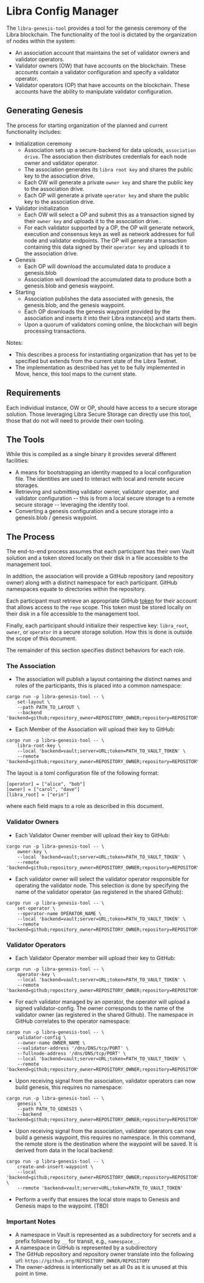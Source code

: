 # Libra Config Manager

The `libra-genesis-tool` provides a tool for the genesis ceremony of the Libra blockchain. The functionality of the tool is dictated by the organization of nodes within the system:

* An association account that maintains the set of validator owners and validator operators.
* Validator owners (OW) that have accounts on the blockchain. These accounts contain a validator configuration and specify a validator operator.
* Validator operators (OP) that have accounts on the blockchain. These accounts have the ability to manipulate validator configuration.

## Generating Genesis

The process for starting organization of the planned and current functionality includes:

* Initialization ceremony
  * Association sets up a secure-backend for data uploads, `association drive`.  The association then distributes credentials for each node owner and validator operator.
  * The association generates its `libra root key` and shares the public key to the association drive.
  * Each OW will generate a private `owner key` and share the public key to the association drive.
  * Each OP will generate a private `operator key` and share the public key to the association drive.
* Validator initialization
  * Each OW will select a OP and submit this as a transaction signed by their `owner key` and uploads it to the association drive..
  * For each validator supported by a OP, the OP will generate network, execution and consensus keys as well as network addresses for full node and validator endpoints. The OP will generate a transaction containing this data signed by their `operator key` and uploads it to the association drive.
* Genesis
  * Each OP will download the accumulated data to produce a genesis.blob
  * Association will download the accumulated data to produce both a genesis.blob and genesis waypoint.
* Starting
  * Association publishes the data associated with genesis, the genesis.blob, and the genesis waypoint.
  * Each OP downloads the genesis waypoint provided by the association and inserts it into their Libra instance(s) and starts them.
  * Upon a quorum of validators coming online, the blockchain will begin processing transactions.

Notes:
* This describes a process for instantiating organization that has yet to be specified but extends from the current state of the Libra Testnet.
* The implementation as described has yet to be fully implemented in Move, hence, this tool maps to the current state.

## Requirements

Each individual instance, OW or OP, should have access to a secure storage solution. Those leveraging Libra Secure Storage can directly use this tool, those that do not will need to provide their own tooling.

## The Tools

While this is compiled as a single binary it provides several different facilities:

* A means for bootstrapping an identity mapped to a local configuration file.  The identities are used to interact with local and remote secure storages.
* Retrieving and submitting validator owner, validator operator, and validator configuration -- this is from a local secure storage to a remote secure storage -- leveraging the identity tool.
* Converting a genesis configuration and a secure storage into a genesis.blob / genesis waypoint.

## The Process

The end-to-end process assumes that each participant has their own Vault solution and a token stored locally on their disk in a file accessible to the management tool.

In addition, the association will provide a GitHub repository (and repository owner) along with a distinct namespace for each participant. GitHub namespaces equate to directories within the repository.

Each participant must retrieve an appropriate GitHub [token](https://github.com/settings/tokens) for their account that allows access to the `repo` scope. This token must be stored locally on their disk in a file accessible to the management tool.

Finally, each participant should initialize their respective key: `libra_root`, `owner`, or `operator` in a secure storage solution. How this is done is outside the scope of this document.

The remainder of this section specifies distinct behaviors for each role.

### The Association

* The association will publish a layout containing the distinct names and roles of the participants, this is placed into a common namespace:
```
cargo run -p libra-genesis-tool -- \
    set-layout \
    --path PATH_TO_LAYOUT \
    --backend 'backend=github;repository_owner=REPOSITORY_OWNER;repository=REPOSITORY;token=PATH_TO_GITHUB_TOKEN;namespace=common'
```
* Each Member of the Association will upload their key to GitHub:
```
cargo run -p libra-genesis-tool -- \
    libra-root-key \
    --local 'backend=vault;server=URL;token=PATH_TO_VAULT_TOKEN' \
    --remote 'backend=github;repository_owner=REPOSITORY_OWNER;repository=REPOSITORY;token=PATH_TO_GITHUB_TOKEN;namespace=NAME'
```

The layout is a toml configuration file of the following format:
```
[operator] = ["alice", "bob"]
[owner] = ["carol", "dave"]
[libra_root] = ["erin"]
```
where each field maps to a role as described in this document.

### Validator Owners

* Each Validator Owner member will upload their key to GitHub:
```
cargo run -p libra-genesis-tool -- \
    owner-key \
    --local 'backend=vault;server=URL;token=PATH_TO_VAULT_TOKEN' \
    --remote 'backend=github;repository_owner=REPOSITORY_OWNER;repository=REPOSITORY;token=PATH_TO_GITHUB_TOKEN;namespace=NAME'
```

* Each validator owner will select the validator operator responsible for operating the validator node. This selection is done by specifying the name of the validator operator (as registered in the shared Github):
```
cargo run -p libra-genesis-tool -- \
    set-operator \
    --operator-name OPERATOR_NAME \
    --local 'backend=vault;server=URL;token=PATH_TO_VAULT_TOKEN' \
    --remote 'backend=github;repository_owner=REPOSITORY_OWNER;repository=REPOSITORY;token=PATH_TO_GITHUB_TOKEN;namespace=NAME'
```

### Validator Operators

* Each Validator Operator member will upload their key to GitHub:
```
cargo run -p libra-genesis-tool -- \
    operator-key \
    --local 'backend=vault;server=URL;token=PATH_TO_VAULT_TOKEN' \
    --remote 'backend=github;repository_owner=REPOSITORY_OWNER;repository=REPOSITORY;token=PATH_TO_GITHUB_TOKEN;namespace=NAME'
```
* For each validator managed by an operator, the operator will upload a signed validator-config. The owner corresponds to the name of the validator owner (as registered in the shared Github). The namespace in GitHub correlates to the operator namespace:
```
cargo run -p libra-genesis-tool -- \
    validator-config \
    --owner-name OWNER_NAME \
    --validator-address '/dns/DNS/tcp/PORT' \
    --fullnode-address '/dns/DNS/tcp/PORT' \
    --local 'backend=vault;server=URL;token=PATH_TO_VAULT_TOKEN' \
    --remote 'backend=github;repository_owner=REPOSITORY_OWNER;repository=REPOSITORY;token=PATH_TO_GITHUB_TOKEN;namespace=NAME'
```
* Upon receiving signal from the association, validator operators can now build
  genesis, this requires no namespace:
```
cargo run -p libra-genesis-tool -- \
    genesis \
    --path PATH_TO_GENESIS \
    --backend 'backend=github;repository_owner=REPOSITORY_OWNER;repository=REPOSITORY;token=PATH_TO_GITHUB_TOKEN'
```
* Upon receiving signal from the association, validator operators can now build a genesis waypoint, this requires no namespace.  In this command, the remote store is the destination where the waypoint will be saved. It is derived from data in the local backend:
```
cargo run -p libra-genesis-tool -- \
    create-and-insert-waypoint \
    --local 'backend=github;repository_owner=REPOSITORY_OWNER;repository=REPOSITORY;token=PATH_TO_GITHUB_TOKEN' \
    --remote 'backend=vault;server=URL;token=PATH_TO_VAULT_TOKEN'
```
* Perform a verify that ensures the local store maps to Genesis and Genesis maps to the waypoint. (TBD)

### Important Notes

* A namespace in Vault is represented as a subdirectory for secrets and a prefix followed by `__` for transit, e.g., `namespace__`.
* A namespace in GitHub is represented by a subdirectory
* The GitHub repository and repository owner translate into the following url: `https://github.org/REPOSITORY_OWNER/REPOSITORY`
* The owner-address is intentionally set as all 0s as it is unused at this point in time.
